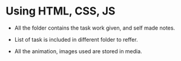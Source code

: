 # Using HTML, CSS, JS

+ All the folder contains the task work given, and self made notes.

+ List of task is included in different folder to reffer.

+ All the animation, images used are stored in media.


